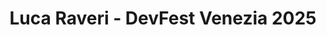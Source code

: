 ---
title: "Luca Raveri - DevFest Venezia 2025"
name: "Luca Raveri"
photo: "/images/speakers/luca-raveri.webp"
bio: "Luca Raveri is a Software Engineer with a strong focus on backend development and cloud architectures. With a background in Computer Engineering and hands on experience in building scalable applications, Luca has worked across diverse industries, including banking, CRM systems, and SaaS tools. His main expertise lies in JavaScript (Node.js), PHP (Laravel), and AWS services, with a particular interest in monitoring and observability."
jobTitle: "Software Architect at Plank Italy S.p.A."
twitter: ""
linkedin: "https://www.linkedin.com/in/lucaraveri/"
website: ""
featured: false
lang: it
presentation:
    title: "Mastering Observability with Open Source Tools"
    abstract: "Observability is no longer a nice to have, it's a foundational part of building reliable systems. In this talk, we'll explore how to master observability using powerful open source tools from the Grafana ecosystem. From metrics and logs to traces and dashboards, we'll walk through how Grafana, Loki, Tempo, and Mimir can help you gain full visibility into your applications and infrastructure. You'll learn practical strategies for setting up an observability stack, integrating it into your workflow, and scaling it in production environments. Whether you're new to observability or looking to deepen your knowledge, this session will provide concrete guidance and real-world examples to help you take control of your systems' health and performance."
---